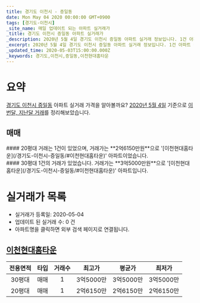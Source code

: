 ```yaml
---
title: 경기도 이천시 - 증일동
date: Mon May 04 2020 00:00:00 GMT+0900
tags: [경기도-이천시]
_site_name: 매일 업데이트 되는 아파트 실거래가
_title: 경기도 이천시 증일동 아파트 실거래가
_description: 2020년 5월 4일 경기도 이천시 증일동 아파트 실거래 정보입니다. 1건 아파트 정보가 있습니다.
_excerpt: 2020년 5월 4일 경기도 이천시 증일동 아파트 실거래 정보입니다. 1건 아파트 정보가 있습니다.
_updated_time: 2020-05-03T15:00:00.000Z
_keywords: 경기도,이천시,증일동,이천현대홈타운
---
```





# 요약
<ins>경기도 이천시 증일동</ins> 아파트 실거래 가격을 알아볼까요? <ins>2020년 5월 4일</ins> 기준으로 <ins>이번달, 지난달 거래</ins>를 정리해보았습니다.

## 매매
<div class="container">
<div class="six columns" markdown="1">
#### 20평대
거래는 1건이 있었으며, 거래가는 **2억6150만원**으로 '[이천현대홈타운](/경기도-이천시-증일동/#이천현대홈타운)' 아파트이었습니다.
</div>
<div class="six columns" markdown="1">
#### 30평대
1건의 거래가 있었습니다. 거래가는 **3억5000만원**으로 '[이천현대홈타운](/경기도-이천시-증일동/#이천현대홈타운)' 아파트입니다.
</div>
</div>



# 실거래가 목록
- 실거래가 등록일: 2020-05-04
- 업데이트 된 실거래 수: 0 건
- 아파트명을 클릭하면 외부 검색 페이지로 연결됩니다.

## [이천현대홈타운](#이천현대홈타운)

|전용면적|타입|거래수|최고가|평균가|최저가|
|:---:|:---:|:---:|:---:|:---:|:---:|
|30평대|<span class="deal-type-1">매매</span>|1|3억5000만|3억5000만|3억5000만|
|20평대|<span class="deal-type-1">매매</span>|1|2억6150만|2억6150만|2억6150만|

<br/>



